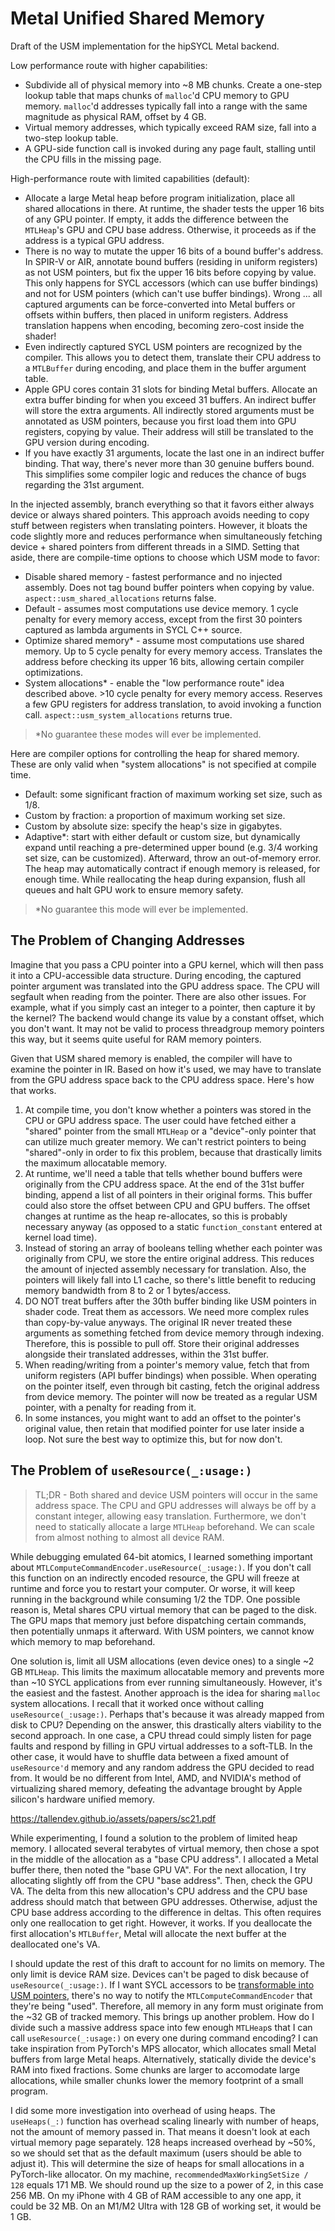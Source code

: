 # Metal Unified Shared Memory

Draft of the USM implementation for the hipSYCL Metal backend.

Low performance route with higher capabilities:
- Subdivide all of physical memory into ~8 MB chunks. Create a one-step lookup table that maps chunks of `malloc`'d CPU memory to GPU memory. `malloc`'d addresses typically fall into a range with the same magnitude as physical RAM, offset by 4 GB.
- Virtual memory addresses, which typically exceed RAM size, fall into a two-step lookup table.
- A GPU-side function call is invoked during any page fault, stalling until the CPU fills in the missing page.

High-performance route with limited capabilities (default):
- Allocate a large Metal heap before program initialization, place all shared allocations in there. At runtime, the shader tests the upper 16 bits of any GPU pointer. If empty, it adds the difference between the `MTLHeap`'s GPU and CPU base address. Otherwise, it proceeds as if the address is a typical GPU address.
- There is no way to mutate the upper 16 bits of a bound buffer's address. In SPIR-V or AIR, annotate bound buffers (residing in uniform registers) as not USM pointers, but fix the upper 16 bits before copying by value. This only happens for SYCL accessors (which can use buffer bindings) and not for USM pointers (which can't use buffer bindings). Wrong ... all captured arguments can be force-converted into Metal buffers or offsets within buffers, then placed in uniform registers. Address translation happens when encoding, becoming zero-cost inside the shader!
- Even indirectly captured SYCL USM pointers are recognized by the compiler. This allows you to detect them, translate their CPU address to a `MTLBuffer` during encoding, and place them in the buffer argument table.
- Apple GPU cores contain 31 slots for binding Metal buffers. Allocate an extra buffer binding for when you exceed 31 buffers. An indirect buffer will store the extra arguments. All indirectly stored arguments must be annotated as USM pointers, because you first load them into GPU registers, copying by value. Their address will still be translated to the GPU version during encoding.
- If you have exactly 31 arguments, locate the last one in an indirect buffer binding. That way, there's never more than 30 genuine buffers bound. This simplifies some compiler logic and reduces the chance of bugs regarding the 31st argument.

In the injected assembly, branch everything so that it favors either always device or always shared pointers. This approach avoids needing to copy stuff between registers when translating pointers. However, it bloats the code slightly more and reduces performance when simultaneously fetching device + shared pointers from different threads in a SIMD. Setting that aside, there are compile-time options to choose which USM mode to favor:
- Disable shared memory - fastest performance and no injected assembly. Does not tag bound buffer pointers when copying by value. `aspect::usm_shared_allocations` returns false.
- Default - assumes most computations use device memory. 1 cycle penalty for every memory access, except from the first 30 pointers captured as lambda arguments in SYCL C++ source.
- Optimize shared memory\* - assume most computations use shared memory. Up to 5 cycle penalty for every memory access. Translates the address before checking its upper 16 bits, allowing certain compiler optimizations.
- System allocations\* - enable the "low performance route" idea described above. >10 cycle penalty for every memory access. Reserves a few GPU registers for address translation, to avoid invoking a function call. `aspect::usm_system_allocations` returns true.

> \*No guarantee these modes will ever be implemented.

Here are compiler options for controlling the heap for shared memory. These are only valid when "system allocations" is not specified at compile time.
- Default: some significant fraction of maximum working set size, such as 1/8.
- Custom by fraction: a proportion of maximum working set size.
- Custom by absolute size: specify the heap's size in gigabytes.
- Adaptive\*: start with either default or custom size, but dynamically expand until reaching a pre-determined upper bound (e.g. 3/4 working set size, can be customized). Afterward, throw an out-of-memory error. The heap may automatically contract if enough memory is released, for enough time. While reallocating the heap during expansion, flush all queues and halt GPU work to ensure memory safety.

> \*No guarantee this mode will ever be implemented.

## The Problem of Changing Addresses

Imagine that you pass a CPU pointer into a GPU kernel, which will then pass it into a CPU-accessible data structure. During encoding, the captured pointer argument was translated into the GPU address space. The CPU will segfault when reading from the pointer. There are also other issues. For example, what if you simply cast an integer to a pointer, then capture it by the kernel? The backend would change its value by a constant offset, which you don't want. It may not be valid to process threadgroup memory pointers this way, but it seems quite useful for RAM memory pointers.

Given that USM shared memory is enabled, the compiler will have to examine the pointer in IR. Based on how it's used, we may have to translate from the GPU address space back to the CPU address space. Here's how that works.

1. At compile time, you don't know whether a pointers was stored in the CPU or GPU address space. The user could have fetched either a "shared" pointer from the small `MTLHeap` or a "device"-only pointer that can utilize much greater memory. We can't restrict pointers to being "shared"-only in order to fix this problem, because that drastically limits the maximum allocatable memory.
2. At runtime, we'll need a table that tells whether bound buffers were originally from the CPU address space. At the end of the 31st buffer binding, append a list of all pointers in their original forms. This buffer could also store the offset between CPU and GPU buffers. The offset changes at runtime as the heap re-allocates, so this is probably necessary anyway (as opposed to a static `function_constant` entered at kernel load time).
3. Instead of storing an array of booleans telling whether each pointer was originally from CPU, we store the entire original address. This reduces the amount of injected assembly necessary for translation. Also, the pointers will likely fall into L1 cache, so there's little benefit to reducing memory bandwidth from 8 to 2 or 1 bytes/access.
4. DO NOT treat buffers after the 30th buffer binding like USM pointers in shader code. Treat them as accessors. We need more complex rules than copy-by-value anyways. The original IR never treated these arguments as something fetched from device memory through indexing. Therefore, this is possible to pull off. Store their original addresses alongside their translated addresses, within the 31st buffer.
5. When reading/writing from a pointer's memory value, fetch that from uniform registers (API buffer bindings) when possible. When operating on the pointer itself, even through bit casting, fetch the original address from device memory. The pointer will now be treated as a regular USM pointer, with a penalty for reading from it.
6. In some instances, you might want to add an offset to the pointer's original value, then retain that modified pointer for use later inside a loop. Not sure the best way to optimize this, but for now don't.

## The Problem of `useResource(_:usage:)`

> TL;DR - Both shared and device USM pointers will occur in the same address space. The CPU and GPU addresses will always be off by a constant integer, allowing easy translation. Furthermore, we don't need to statically allocate a large `MTLHeap` beforehand. We can scale from almost nothing to almost all device RAM.

While debugging emulated 64-bit atomics, I learned something important about `MTLComputeCommandEncoder.useResource(_:usage:)`. If you don't call this function on an indirectly encoded resource, the GPU will freeze at runtime and force you to restart your computer. Or worse, it will keep running in the background while consuming 1/2 the TDP. One possible reason is, Metal shares CPU virtual memory that can be paged to the disk. The GPU maps that memory just before dispatching certain commands, then potentially unmaps it afterward. With USM pointers, we cannot know which memory to map beforehand.

One solution is, limit all USM allocations (even device ones) to a single ~2 GB `MTLHeap`. This limits the maximum allocatable memory and prevents more than ~10 SYCL applications from ever running simultaneously. However, it's the easiest and the fastest. Another approach is the idea for sharing `malloc` system allocations. I recall that it worked once without calling `useResource(_:usage:)`. Perhaps that's because it was already mapped from disk to CPU? Depending on the answer, this drastically alters viability to the second approach. In one case, a CPU thread could simply listen for page faults and respond by filling in GPU virtual addresses to a soft-TLB. In the other case, it would have to shuffle data between a fixed amount of `useResource'd` memory and any random address the GPU decided to read from. It would be no different from Intel, AMD, and NVIDIA's method of virtualizing shared memory, defeating the advantage brought by Apple silicon's hardware unified memory.

https://tallendev.github.io/assets/papers/sc21.pdf

While experimenting, I found a solution to the problem of limited heap memory. I allocated several terabytes of virtual memory, then chose a spot in the middle of the allocation as a "base CPU address". I allocated a Metal buffer there, then noted the "base GPU VA". For the next allocation, I try allocating slightly off from the CPU "base address". Then, check the GPU VA. The delta from this new allocation's CPU address and the CPU base address should match that between GPU addresses. Otherwise, adjust the CPU base address according to the difference in deltas. This often requires only one reallocation to get right. However, it works. If you deallocate the first allocation's `MTLBuffer`, Metal will allocate the next buffer at the deallocated one's VA.

I should update the rest of this draft to account for no limits on memory. The only limit is device RAM size. Devices can't be paged to disk because of `useResource(_:usage:)`. If I want SYCL accessors to be [transformable into USM pointers](https://hipsycl.github.io/hipsycl/extension/hipsycl-091-buffer-usm-interop/), there's no way to notify the `MTLComputeCommandEncoder` that they're being "used". Therefore, all memory in any form must originate from the ~32 GB of tracked memory. This brings up another problem. How do I divide such a massive address space into few enough `MTLHeap`s that I can call `useResource(_:usage:)` on every one during command encoding? I can take inspiration from PyTorch's MPS allocator, which allocates small Metal buffers from large Metal heaps. Alternatively, statically divide the device's RAM into fixed fractions. Some chunks are larger to accomodate large allocations, while smaller chunks lower the memory footprint of a small program.

I did some more investigation into overhead of using heaps. The `useHeaps(_:)` function has overhead scaling linearly with number of heaps, not the amount of memory passed in. That means it doesn't look at each virtual memory page separately. 128 heaps increased overhead by ~50%, so we should set that as the default maximum (users should be able to adjust it). This will determine the size of heaps for small allocations in a PyTorch-like allocator. On my machine, `recommendedMaxWorkingSetSize / 128` equals 171 MB. We should round up the size to a power of 2, in this case 256 MB. On my iPhone with 4 GB of RAM accessible to any one app, it could be 32 MB. On an M1/M2 Ultra with 128 GB of working set, it would be 1 GB.
